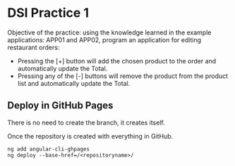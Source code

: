 # DSI Practice 1

Objective of the practice: using the knowledge learned in the example applications: APP01 and APP02, program an application for editing restaurant orders:

- Pressing the [+] button will add the chosen product to the order and automatically update the Total.
- Pressing any of the [-] buttons will remove the product from the product list and automatically update the Total.

## Deploy in GitHub Pages

There is no need to create the branch, it creates itself.

Once the repository is created with everything in GitHub.

```
ng add angular-cli-ghpages
ng deploy --base-href=/<repositoryname>/
```

